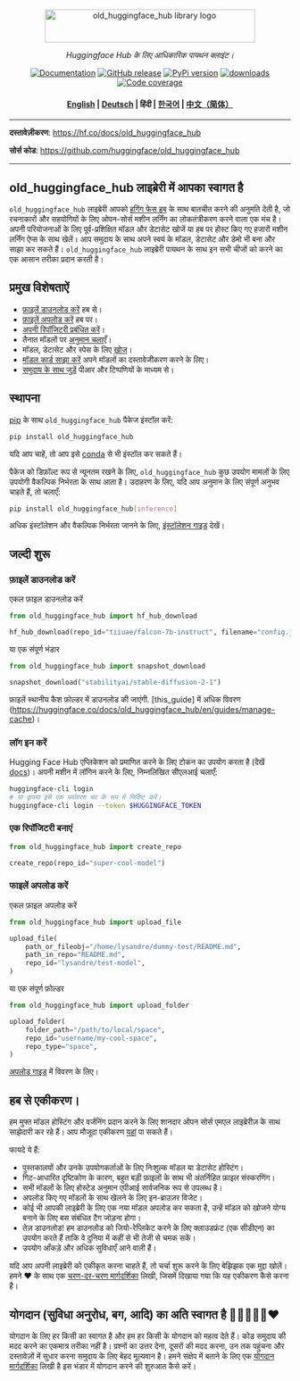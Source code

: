 <p align="center">
  <br/>
    <img alt="old_huggingface_hub library logo" src="https://huggingface.co/datasets/huggingface/documentation-images/raw/main/old_huggingface_hub.svg" width="376" height="59" style="max-width: 100%;">
  <br/>
</p>

<p align="center">
    <i>Huggingface Hub के लिए आधिकारिक पायथन क्लाइंट।</i>
</p>

<p align="center">
    <a href="https://huggingface.co/docs/old_huggingface_hub/ko/index"><img alt="Documentation" src="https://img.shields.io/website/http/huggingface.co/docs/old_huggingface_hub/index.svg?down_color=red&down_message=offline&up_message=online&label=doc"></a>
    <a href="https://github.com/huggingface/old_huggingface_hub/releases"><img alt="GitHub release" src="https://img.shields.io/github/release/huggingface/old_huggingface_hub.svg"></a>
    <a href="https://github.com/huggingface/old_huggingface_hub"><img alt="PyPi version" src="https://img.shields.io/pypi/pyversions/old_huggingface_hub.svg"></a>
    <a href="https://pypi.org/project/old-huggingface-hub"><img alt="downloads" src="https://static.pepy.tech/badge/old_huggingface_hub/month"></a>
    <a href="https://codecov.io/gh/huggingface/old_huggingface_hub"><img alt="Code coverage" src="https://codecov.io/gh/huggingface/old_huggingface_hub/branch/main/graph/badge.svg?token=RXP95LE2XL"></a>
</p>

<h4 align="center">
    <p>
        <a href="https://github.com/huggingface/old_huggingface_hub/blob/main/README.md">English</a> |
        <a href="https://github.com/huggingface/old_huggingface_hub/blob/main/README_de.md">Deutsch</a> |
        <b>हिंदी</b>  |
        <a href="https://github.com/huggingface/old_huggingface_hub/blob/main/README_ko.md">한국어</a> |
        <a href="https://github.com/huggingface/old_huggingface_hub/blob/main/README_cn.md">中文（简体）</a>
    <p>
</h4>

---

**दस्तावेज़ीकरण**: <a href="https://hf.co/docs/old_huggingface_hub" target="_blank">https://hf.co/docs/old_huggingface_hub</a>

**सोर्स कोड**: <a href="https://github.com/huggingface/old_huggingface_hub" target="_blank">https://github.com/huggingface/old_huggingface_hub</a>

---

## old_huggingface_hub लाइब्रेरी में आपका स्वागत है

`old_huggingface_hub` लाइब्रेरी आपको [हगिंग फेस हब](https://huggingface.co/) के साथ बातचीत करने की अनुमति देती है, जो रचनाकारों और सहयोगियों के लिए ओपन-सोर्स मशीन लर्निंग का लोकतंत्रीकरण करने वाला एक मंच है। अपनी परियोजनाओं के लिए पूर्व-प्रशिक्षित मॉडल और डेटासेट खोजें या हब पर होस्ट किए गए हजारों मशीन लर्निंग ऐप्स के साथ खेलें। आप समुदाय के साथ अपने स्वयं के मॉडल, डेटासेट और डेमो भी बना और साझा कर सकते हैं। `old_huggingface_hub` लाइब्रेरी पायथन के साथ इन सभी चीजों को करने का एक आसान तरीका प्रदान करती है।

## प्रमुख विशेषताऐं

- [फ़ाइलें डाउनलोड करें](https://huggingface.co/docs/old_huggingface_hub/en/guides/download) हब से।
- [फ़ाइलें अपलोड करें](https://huggingface.co/docs/old_huggingface_hub/en/guides/upload) हब पर।
- [अपनी रिपॉजिटरी प्रबंधित करें](https://huggingface.co/docs/old_huggingface_hub/en/guides/repository)।
- तैनात मॉडलों पर [अनुमान चलाएँ](https://huggingface.co/docs/old_huggingface_hub/en/guides/inference)।
- मॉडल, डेटासेट और स्पेस के लिए [खोज](https://huggingface.co/docs/old_huggingface_hub/en/guides/search)।
- [मॉडल कार्ड साझा करें](https://huggingface.co/docs/old_huggingface_hub/en/guides/model-cards) अपने मॉडलों का दस्तावेजीकरण करने के लिए।
- [समुदाय के साथ जुड़ें](https://huggingface.co/docs/old_huggingface_hub/en/guides/community) पीआर और टिप्पणियों के माध्यम से।

## स्थापना

[pip](https://pypi.org/project/old-huggingface-hub/) के साथ `old_huggingface_hub` पैकेज इंस्टॉल करें:

```bash
pip install old_huggingface_hub
```

यदि आप चाहें, तो आप इसे [conda](https://huggingface.co/docs/old_huggingface_hub/en/installation#install-with-conda) से भी इंस्टॉल कर सकते हैं।

पैकेज को डिफ़ॉल्ट रूप से न्यूनतम रखने के लिए, `old_huggingface_hub` कुछ उपयोग मामलों के लिए उपयोगी वैकल्पिक निर्भरता के साथ आता है। उदाहरण के लिए, यदि आप अनुमान के लिए संपूर्ण अनुभव चाहते हैं, तो चलाएँ:

```bash
pip install old_huggingface_hub[inference]
```

अधिक इंस्टॉलेशन और वैकल्पिक निर्भरता जानने के लिए, [इंस्टॉलेशन गाइड](https://huggingface.co/docs/old_huggingface_hub/en/installation) देखें।

## जल्दी शुरू

### फ़ाइलें डाउनलोड करें

एकल फ़ाइल डाउनलोड करें

```py
from old_huggingface_hub import hf_hub_download

hf_hub_download(repo_id="tiiuae/falcon-7b-instruct", filename="config.json")
```

या एक संपूर्ण भंडार

```py
from old_huggingface_hub import snapshot_download

snapshot_download("stabilityai/stable-diffusion-2-1")
```

फ़ाइलें स्थानीय कैश फ़ोल्डर में डाउनलोड की जाएंगी. [this_guide] में अधिक विवरण (https://huggingface.co/docs/old_huggingface_hub/en/guides/manage-cache)।

### लॉग इन करें

Hugging Face Hub एप्लिकेशन को प्रमाणित करने के लिए टोकन का उपयोग करता है (देखें [docs](https://huggingface.co/docs/hub/security-tokens))। अपनी मशीन में लॉगिन करने के लिए, निम्नलिखित सीएलआई चलाएँ:

```bash
huggingface-cli login
# या कृपया इसे एक पर्यावरण चर के रूप में निर्दिष्ट करें।
huggingface-cli login --token $HUGGINGFACE_TOKEN
```

### एक रिपॉजिटरी बनाएं

```py
from old_huggingface_hub import create_repo

create_repo(repo_id="super-cool-model")
```

### फाइलें अपलोड करें

एकल फ़ाइल अपलोड करें

```py
from old_huggingface_hub import upload_file

upload_file(
    path_or_fileobj="/home/lysandre/dummy-test/README.md",
    path_in_repo="README.md",
    repo_id="lysandre/test-model",
)
```

या एक संपूर्ण फ़ोल्डर

```py
from old_huggingface_hub import upload_folder

upload_folder(
    folder_path="/path/to/local/space",
    repo_id="username/my-cool-space",
    repo_type="space",
)
```

[अपलोड गाइड](https://huggingface.co/docs/old_huggingface_hub/en/guides/upload) में विवरण के लिए।

## हब से एकीकरण।

हम मुफ्त मॉडल होस्टिंग और वर्जनिंग प्रदान करने के लिए शानदार ओपन सोर्स एमएल लाइब्रेरीज़ के साथ साझेदारी कर रहे हैं। आप मौजूदा एकीकरण [यहां](https://huggingface.co/docs/hub/libraries) पा सकते हैं।

फायदे ये हैं:

- पुस्तकालयों और उनके उपयोगकर्ताओं के लिए निःशुल्क मॉडल या डेटासेट होस्टिंग।
- गिट-आधारित दृष्टिकोण के कारण, बहुत बड़ी फ़ाइलों के साथ भी अंतर्निहित फ़ाइल संस्करणिंग।
- सभी मॉडलों के लिए होस्टेड अनुमान एपीआई सार्वजनिक रूप से उपलब्ध है।
- अपलोड किए गए मॉडलों के साथ खेलने के लिए इन-ब्राउज़र विजेट।
- कोई भी आपकी लाइब्रेरी के लिए एक नया मॉडल अपलोड कर सकता है, उन्हें मॉडल को खोजने योग्य बनाने के लिए बस संबंधित टैग जोड़ना होगा।
- तेज़ डाउनलोड! हम डाउनलोड को जियो-रेप्लिकेट करने के लिए क्लाउडफ्रंट (एक सीडीएन) का उपयोग करते हैं ताकि वे दुनिया में कहीं से भी तेजी से चमक सकें।
- उपयोग आँकड़े और अधिक सुविधाएँ आने वाली हैं।

यदि आप अपनी लाइब्रेरी को एकीकृत करना चाहते हैं, तो चर्चा शुरू करने के लिए बेझिझक एक मुद्दा खोलें। हमने ❤️ के साथ एक [चरण-दर-चरण मार्गदर्शिका](https://huggingface.co/docs/hub/adding-a-library) लिखी, जिसमें दिखाया गया कि यह एकीकरण कैसे करना है।

## योगदान (सुविधा अनुरोध, बग, आदि) का अति स्वागत है 💙💚💛💜🧡❤️

योगदान के लिए हर किसी का स्वागत है और हम हर किसी के योगदान को महत्व देते हैं। कोड समुदाय की मदद करने का एकमात्र तरीका नहीं है।
प्रश्नों का उत्तर देना, दूसरों की मदद करना, उन तक पहुंचना और दस्तावेज़ों में सुधार करना समुदाय के लिए बेहद मूल्यवान है।
हमने संक्षेप में बताने के लिए एक [योगदान मार्गदर्शिका](https://github.com/huggingface/old_huggingface_hub/blob/main/CONTRIBUTING.md) लिखी है
इस भंडार में योगदान करने की शुरुआत कैसे करें।
